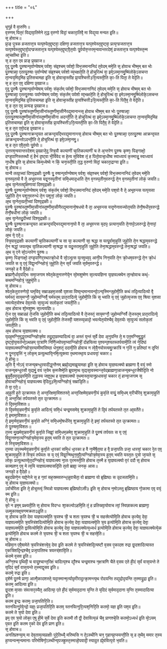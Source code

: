+++
title = "०६"

+++

भृ᳘गुर्ह वै वा᳘रुणिः॥  
व᳘रुणम् पित᳘रं विद्यया᳘तिमेने त᳘द्ध व᳘रुणो विदां᳘ चकारा᳘तिवै᳘ मा विद्य᳘या मन्यत इ᳘ति॥  
स᳘ होवाच॥  
प्रा᳘ङ् पुत्रक व्रजतात्त᳘त्र यत्प᳘श्येत᳘द्दृष्ट्वा᳘ दक्षिणा᳘ व्रजतात्त᳘त्र यत्प᳘श्येस्त᳘द्दृष्ट्वा᳘ प्रत्य᳘ग्व्रजतात्त᳘त्र यत्प᳘श्येस्त᳘द्दृष्ट्वो᳘दग्व्रजतात्त᳘त्र यत्प᳘श्येस्त᳘द्दृष्ट्वै᳘त᳘योः पू᳘र्वयोरु᳘त्तरम᳘न्ववान्तरदेशं᳘ व्रजतात्त᳘त्र यत्प᳘श्येस्त᳘न्म आ᳘चक्षीथा इ᳘ति॥  
स᳘ ह त᳘त एव प्राङ् प्र᳘वव्राज॥  
ए᳘दु पु᳘रुषैः पु᳘रुषान्प᳘र्वाण्येषाम् पर्वशः᳘ संव्र᳘श्चम् पर्वशो᳘ विभ᳘जमानानिदं त᳘वेदम् ममे᳘ति स᳘ होवाच भीष्म᳘म् बत भोः पु᳘रुषान्न्वा᳘ एतत्पु᳘रुषाः प᳘र्वाण्येषां संव्र᳘श्चम् पर्वशो व्य᳘भक्षते᳘ति ते᳘ होचुरित्थं वा᳘ इमे᳘ऽस्मा᳘नमु᳘ष्मिंलोके᳘ऽसचन्त ता᳘न्वय᳘मिद᳘मिह प्र᳘तिसचामहा इ᳘ति स᳘ होवाचा᳘स्तीह प्रा᳘यश्चित्ती३रि᳘त्यस्ती᳘ति का᳘-ति पिता᳘ ते वेदे᳘ति॥  
स᳘ ह त᳘त एव᳘ दक्षिणा प्र᳘वव्राज॥  
ए᳘दु पु᳘रुषैः पु᳘रुषान्प᳘र्वाण्येषाम् पर्वशः᳘ संक᳘र्तम् पर्वशो᳘ विभ᳘जमानानिदं त᳘वेदम् ममे᳘ति स᳘ होवाच भीष्म᳘म् बत भोः पु᳘रुषान्न्वा᳘ एतत्पु᳘रुषाः पर्वाण्येषाम् पर्वशः᳘ संक᳘र्तम् पर्वशो व्य᳘भक्षते᳘ति ते᳘ होचुरित्थं वा᳘ इमेऽस्मा᳘नमु᳘ष्मिंलोके᳘ऽसचन्त ता᳘न्वय᳘मिद᳘मिह प्र᳘तिसचामहा इ᳘ति स᳘ होवाचा᳘स्तीह प्रा᳘यश्चित्ती३रि᳘त्यस्ती᳘ति का᳘-ति पितै᳘व᳘ ते वेदे᳘ति॥  
स᳘ ह त᳘त एव᳘ प्रत्यङ् प्र᳘वव्राज॥  
ए᳘दु पु᳘रुषैः पु᳘रुषांस्तूष्णीमा᳘सीनांस्तूष्णीमा᳘सीनैरद्य᳘मानान्त्स᳘ होवाच भीष्म᳘म् बत भोः पु᳘रुषान्न्वा᳘ एतत्पु᳘रुषास्तूष्णीमा᳘सीनांस्तूष्णीमा᳘सीना अदन्ती᳘ति ते᳘ होचुरित्थं वा᳘ इमे᳘ऽस्मा᳘नमु᳘ष्मिंलोके᳘ऽसचन्त ता᳘न्वय᳘मिद᳘मिह प्र᳘तिसचामहा इ᳘ति स᳘ होवाचा᳘स्तीह प्रा᳘यश्चित्ती३रि᳘त्यस्ती᳘ति का᳘-ति पितै᳘व᳘ ते वेदे᳘ति॥  
स᳘ ह त᳘त एवो᳘दङ् प्र᳘वव्राज॥  
ए᳘दु पु᳘रुषैः पु᳘रुषानाक्रन्द᳘यत आक्रन्द᳘यद्भिरद्य᳘मानान्त्स᳘ होवाच भीष्म᳘म् बत भोः पु᳘रुषान्न्वा᳘ एतत्पु᳘रुषा आक्रन्द᳘यत आक्रन्द᳘यन्तोऽदन्ती᳘ति ते᳘ होचुरित्थं वा᳘ इमे᳘ऽस्मा᳘नमु᳘॥  
स᳘ ह त᳘त एवै᳘त᳘योः पू᳘र्वयोः॥  
उ᳘त्तरम᳘न्ववान्तरदेशम् प्र᳘वव्राजे᳘दु स्त्रि᳘यौ कल्याणीं चा᳘तिकल्याणीं च ते अ᳘न्तरेण पु᳘रुषः कृष्णः᳘ पिङ्गाक्षो᳘ दण्ड᳘पाणिस्तस्थौ तं᳘ हैनं दृष्ट्वा भी᳘र्विवेद स हे᳘त्य सं᳘विवेश तं᳘ ह पितो᳘वाचा᳘धीष्व स्वाध्यायं क᳘स्मान्नु᳘ स्वाध्यायं ना᳘धीष इ᳘ति स᳘ होवाच किम᳘ध्येष्ये न किं᳘ चना᳘स्ती᳘ति त᳘द्ध व᳘रुणो विदां᳘ चकारा᳘द्राग्वा इ᳘ति॥  
स᳘ होवाच॥  
यान्वै तत्प्रा᳘च्यां दिश्य᳘द्राक्षीः पु᳘रुषैः पु᳘ रुषान्प᳘र्वाण्येषाम् पर्वशः᳘ संव्र᳘श्चम् पर्वशो᳘ विभ᳘जमानानिदं त᳘वेदम् ममे᳘ति व᳘नस्प᳘तयो वै ते᳘ अभूवन्त्स यद्व᳘नस्प᳘तीनां समि᳘धमाद᳘धाति ते᳘न व᳘नस्प᳘तीन᳘वरुन्द्धे ते᳘न व᳘नस्प᳘तीनां लोकं᳘ जयति॥  
अ᳘थ या᳘नेततद्द᳘क्षिणायां दिश्य᳘द्राक्षीः॥  
पु᳘रुषैः पु᳘रुषान्प᳘र्वाण्येषाम् पर्वशः᳘ संक᳘र्तम् पर्वशो᳘ विभ᳘जमानानिदं त᳘वेदम् ममे᳘ति पश᳘वो वै ते᳘ अभूवन्त्स यत्प᳘यसा जुहो᳘ति ते᳘न पशून᳘वरुन्धे ते᳘न पशूनां᳘ लोकं᳘ जयति॥  
अ᳘थ या᳘नेत᳘त्प्रती᳘च्यां दिश्य᳘द्राक्षीः॥  
पु᳘रुषैः पु᳘रुषांस्तूष्णीमा᳘सीनांस्तूष्णीमा᳘सीनैरद्य᳘मानानो᳘षधयो वै ता᳘ अभूवन्त्स यत्तृ᳘णेनावज्योत᳘यति तेनौ᳘षधीर᳘वरुन्द्धे तेनौ᳘षधीनां लोकं᳘ जयति॥  
अ᳘थ या᳘नेतदु᳘दीच्यां दिश्य᳘द्राक्षीः॥  
पु᳘रुषैः पु᳘रुषानाक्रन्द᳘यत आक्रन्द᳘यद्भिरद्य᳘मानाना᳘पो वै ता᳘ अभूवन्त्स य᳘दपः᳘ प्रत्यान᳘यति ते᳘नापो᳘ऽवरुन्द्धे ते᳘नापां᳘ लोकं᳘ जयति॥  
अ᳘थ ये᳘ एते᳘॥  
स्त्रि᳘याव᳘द्राक्षीः कल्याणीं चा᳘तिकल्याणीं च सा या᳘ कल्याणी सा᳘ श्रद्धा स यत्पू᳘र्वामा᳘हुतिं जुहो᳘ति ते᳘न श्रद्धाम᳘वरुन्द्धे ते᳘न श्रद्धां᳘ जयत्य᳘थ या᳘तिकल्याणी सा᳘श्रद्धा स यदु᳘त्तरामा᳘हुतिं जुहो᳘ति तेना᳘श्रद्धाम᳘वरुन्द्धे तेना᳘श्रद्धां जयति॥  
अ᳘थ य᳘ एने सो᳘ऽन्तरेण पु᳘रुषः॥  
कृष्णः᳘ पिङ्गाक्षो᳘ दण्ड᳘पाणिर᳘स्थात्क्रो᳘धो वै सो᳘ऽभूत्स य᳘त्स्रुच्य᳘प᳘ आनी᳘य निन᳘यति ते᳘न क्रो᳘धम᳘वरुन्द्धे ते᳘न क्रो᳘धं जयति स य᳘ एवं᳘ विद्वा᳘नग्निहोत्रं᳘ जुहो᳘ति ते᳘न स᳘र्वं जयति स᳘र्वम᳘वरुन्द्धे॥  
जनको᳘ ह वै वै᳘देहो॥  
ब्राह्मणै᳘र्धाव᳘यद्भिः समा᳘जगाम श्वेत᳘केतुनारुणेये᳘न सो᳘मशुष्मेण सा᳘त्ययज्ञिना या᳘ज्ञवल्क्येन ता᳘न्होवाच कथं᳘-कथमग्निहोत्रं᳘ जुहुथे᳘ति॥  
स᳘ होवाच॥  
श्वेत᳘केतुरारुणेयो᳘ घर्मा᳘वेव᳘ सम्राडहम᳘जस्रौ य᳘शसा विष्य᳘न्दमानावन्यो᳘ऽन्य᳘स्मिन्जुहोमी᳘ति कथं तदि᳘त्यादित्यो वै᳘ घर्मस्तं᳘ साय᳘मग्नौ᳘ जुहोम्यग्निर्वै᳘ घर्मस्त᳘म् प्रात᳘रादित्ये᳘ जुहोमी᳘ति किं स᳘ भवति य᳘ एवं᳘ जुहोत्य᳘जस्र एव᳘ श्रिया य᳘शसा भवत्येत᳘योश्च देव᳘तयोः सा᳘युज्यं सलोक᳘तां जयती᳘ति॥  
अ᳘थ होवाच शो᳘मशुष्मः सा᳘त्ययज्ञिः॥  
ते᳘ज एव᳘ सम्राडहं ते᳘जसि जुहोमी᳘ति कथं तदि᳘त्यादित्यो वै ते᳘जस्तं᳘ साय᳘मग्नौ᳘ जुहोम्यग्निर्वै ते᳘जस्त᳘म् प्रात᳘रादित्ये᳘ जुहोमी᳘ति किं स᳘ भवति य᳘ एवं᳘ जुहोती᳘ति तेजस्वी᳘ यशस्व्य᳘न्नादो᳘ भवत्येत᳘योश्चैव᳘ देव᳘तयोः सा᳘युज्यं सलोक᳘तां जयती᳘ति॥  
अ᳘थ होवाच या᳘ज्ञवल्क्यः॥  
य᳘दह᳘मग्नि᳘मुद्ध᳘राम्यग्निहोत्र᳘मेव तदु᳘द्यछाम्यादित्यं वा᳘ अस्तं य᳘न्तं स᳘र्वे देवा अ᳘नुयन्ति ते᳘ म एत᳘मग्निमु᳘द्धृतं दृष्ट्वो᳘पा᳘वर्तन्ते᳘ऽथाहम् पा᳘त्राणि निर्णि᳘ज्योपवा᳘प्याग्निहोत्रीं᳘ दोहयित्वा प᳘श्यन्प᳘श्यतस्तर्पयामी᳘ति त्वं ने᳘दिष्ठं याज्ञवल्क्याग्निहोत्र᳘स्यामीमांसिष्ठा धेनुशतं᳘ ददामी᳘ति होवाच न त्वे᳘वै᳘नयोस्त्वमु᳘त्क्रात्रिं न ग᳘तिं न᳘ प्रतिष्ठां न तृ᳘प्तिं न पु᳘नरा᳘वृत्तिं न᳘ लोक᳘म् प्रत्युत्थायि᳘नमि᳘त्युक्त्वा र᳘थमास्था᳘य प्रधावयां᳘ चकार॥  
ते᳘ होचुः॥  
अ᳘ति वै᳘ नोऽयं᳘ राजन्य᳘बन्धुरवादीद्ध᳘न्तैनम् ब्रह्मो᳘द्यमाह्व᳘यामहा इ᳘ति स᳘ होवाच या᳘ज्ञवल्क्यो ब्राह्मणा वै᳘ वयं᳘ स्मो राजन्य᳘बन्धुरसौ य᳘द्यमुं᳘ वयं ज᳘येम क᳘मजैष्मे᳘ति ब्रूयामा᳘थ य᳘द्यसा᳘वस्मान्ज᳘येद्ब्राह्मणा᳘न्राजन्य᳘बन्धुरजैषीदि᳘ति नो ब्रूयुर्मे᳘दमा᳘दृढ्वमि᳘ति त᳘द्धास्य जज्ञुर᳘थ ह या᳘ज्ञवल्क्यो र᳘थमास्ता᳘यानुप्रधावयां᳘ चकार तं᳘ हान्वा᳘जगाम स᳘ होवाचाग्निहोत्रं᳘ याज्ञवल्क्य वे᳘दितू३मि᳘त्यग्निहोत्रं᳘ सम्राडि᳘ति॥  
ते वा᳘ एते᳘॥  
आ᳘हुती हुते उ᳘त्क्रामतः ते᳘ अन्त᳘रिक्षमा᳘विशतस्ते᳘ अन्त᳘रिक्षमेवा᳘हवनी᳘यं कुर्वा᳘ते वायुं᳘ समि᳘धम् म᳘रीचीरेव᳘ शुक्रामा᳘हुतिं ते᳘ अन्त᳘रिक्षं तर्पयतस्ते त᳘त उ᳘त्क्रामतः॥  
ते दि᳘वमा᳘विशतः॥  
ते दि᳘वमेवा᳘हवनी᳘यं कुर्वा᳘ते आदित्यं᳘ समि᳘धं चन्द्र᳘मसमेव᳘ शुक्रामा᳘हुतिं ते दि᳘वं तर्पयतस्ते त᳘त आ᳘वर्तेते॥  
ते᳘ इमामा᳘विशतः॥  
ते᳘ इमा᳘मेवा᳘हवनी᳘यं कुर्वा᳘ते अग्निं᳘ समि᳘धमो᳘षधीरेव᳘ शुक्रामा᳘हुतिं ते᳘ इमां᳘ तर्पयतस्ते त᳘त उ᳘त्क्रामतः॥  
ते पु᳘रुषमा᳘विशतः॥  
त᳘स्य मु᳘खमेवा᳘हवनी᳘यं कुर्वा᳘ते जिह्वां᳘ समि᳘धम᳘न्नमेव᳘ शुक्रामा᳘हुतिं ते पु᳘रुषं तर्पयतः स य᳘ एवं᳘ विद्वा᳘नश्ना᳘त्यग्निहोत्र᳘मेवा᳘स्य हुत᳘म् भवति ते त᳘त उ᳘त्क्रामतः॥  
ते स्त्रि᳘यमा᳘विशतः॥  
त᳘स्या उप᳘स्थमेवा᳘हवनी᳘यं कुर्वा᳘ते धा᳘रकां समि᳘धं धा᳘रका ह वै ना᳘मैषै᳘त᳘या ह वै᳘ प्रजा᳘पतिः प्रजा᳘ धारयां᳘ चकार रे᳘त एव᳘ शुक्रामा᳘हुतिं ते स्त्रि᳘यं तर्पयतः स य᳘ एवं᳘ विद्वा᳘न्मिथुन᳘मुपै᳘त्यग्निहोत्र᳘मेवा᳘स्य हुत᳘म् भवति यस्त᳘तः पुत्रो जा᳘यते स᳘ लोकः᳘ प्रत्युत्थाय्ये᳘त᳘दग्निहोत्रं᳘ याज्ञवल्क्य ना᳘तः प᳘रमस्ती᳘ति होवाच त᳘स्मै ह या᳘ज्ञवल्क्यो व᳘रं ददौ स᳘ होवाच कामप्रश्न᳘ एव᳘ मे त्व᳘यि याज्ञवल्क्यासदि᳘ति त᳘तो ब्रह्मा᳘ जनक᳘ आस॥  
जनको᳘ ह वै᳘देहो॥  
बहुदक्षिणे᳘न यज्ञे᳘नेजे स᳘ ह ग᳘वां सह᳘स्रमवरुन्ध᳘न्नुवाचैता᳘ वो ब्राह्मणा यो ब्र᳘ह्मिष्ठः स उ᳘दजतामि᳘ति॥  
स᳘ होवाच या᳘ज्ञवल्क्यो॥  
ऽर्वाचीरेता इ᳘ति ते᳘ होचुस्त्वं᳘ स्विन्नो याज्ञवल्क्य ब्र᳘ह्मिष्ठोऽसी३ इ᳘ति स᳘ होवाच न᳘मोऽस्तु ब्र᳘ह्मिष्ठाय गो᳘कामा एव᳘ वयं᳘ स्म इ᳘ति॥  
ते᳘ होचुः॥  
को᳘ न इम᳘म् प्रक्ष्यती᳘ति स᳘ होवाच विदग्धः शा᳘कल्योऽहमि᳘ति तं᳘ ह प्रतिख्या᳘योवाच त्वां᳘ स्विछाकल्य ब्राह्मणा᳘ उल्मुकावक्ष᳘यणमक्रता३इ᳘ति॥  
स᳘ होवाच क᳘ति देवा याज्ञवल्क्ये᳘ति त्र᳘यश्च त्री᳘ च शता त्र᳘यश्च त्री᳘ च सहस्रेत्योमि᳘ति होवाच क᳘त्येव᳘ देवा᳘ याज्ञवल्क्ये᳘ति त्र᳘यस्त्रिंशदित्योमि᳘ति होवाच क᳘त्येव᳘ देवा᳘ याज्ञवल्क्ये᳘ति त्र᳘य इत्योमि᳘ति होवाच क᳘त्येव᳘ देवा᳘ याज्ञवल्क्ये᳘ति द्वावित्योमि᳘ति होवाच क᳘त्येव᳘ देवा᳘ याज्ञवल्क्येत्य᳘ध्यर्ध इत्योमि᳘ति होवाच क᳘त्येव᳘ देवा᳘ याज्ञवल्क्येत्ये᳘क इत्योमि᳘ति होवाच कतमे ते त्र᳘यश्च त्री᳘ च शता त्र᳘यश्च त्री᳘ च सहस्रे᳘ति॥  
स᳘ होवाच॥  
महिमा᳘न एवै᳘षामेते त्र᳘यस्त्रिंशत्त्वे᳘व᳘ देवा इ᳘ति कतमे ते त्र᳘यस्त्रिंशदि᳘त्यष्टौ व᳘सव ए᳘कादश रुद्रा द्वा᳘दशादित्यास्त ए᳘कत्रिंशदि᳘न्द्रश्चैव᳘ प्रजा᳘पतिश्च त्रयस्त्र्ंशावि᳘ति॥  
कतमे व᳘सव इ᳘ति॥  
अग्नि᳘श्च पृथिवी᳘ च वायु᳘श्चान्त᳘रिक्षं चादित्य᳘श्च द्यौ᳘श्च चन्द्र᳘माश्च न᳘क्षत्राणि चैते व᳘सव एते ही᳘दं स᳘र्वं वास᳘यन्ते ते य᳘दिदं स᳘र्वं वास᳘यन्ते त᳘स्माद्व᳘सव इ᳘ति॥  
कतमे᳘ रुद्रा इ᳘ति॥  
द᳘शेमे पु᳘रुषे प्राणा᳘ आत्मै᳘कादशस्ते᳘ यदा᳘स्मान्म᳘र्त्याछ᳘रीरादुत्क्रा᳘मन्त्य᳘थ रोदयन्ति तद्य᳘द्रोद᳘यन्ति त᳘स्माद्रुद्रा इ᳘ति॥  
कतम᳘ आदित्या इ᳘ति॥  
द्वा᳘दश मा᳘साः संवत्सर᳘स्यैत᳘ आदित्या᳘ एते ही᳘दं स᳘र्वमाद᳘दाना य᳘न्ति ते य᳘दिदं स᳘र्वमाद᳘दाना य᳘न्ति त᳘स्मादादित्या इ᳘ति॥  
कतम इ᳘न्द्रः कतमः᳘ प्रजा᳘पतिरि᳘ति॥  
स्तनयित्नु᳘रेवे᳘न्द्रो यज्ञः᳘ प्रजा᳘पतिरि᳘ति कतम᳘ स्तनयित्नुरि᳘त्यश᳘निरि᳘ति कतमो᳘ यज्ञ इ᳘ति पश᳘व इ᳘ति॥  
कतमे ते त्र᳘यो देवा इ᳘ति॥  
इम᳘ एव त्र᳘यो लोका᳘ एषु ही᳘मे स᳘र्वे देवा इ᳘ति कतमौ तौ द्वौ᳘ देवावित्य᳘न्नं चैव᳘ प्राणश्चे᳘ति कतमो᳘ऽध्यर्ध इ᳘ति यो᳘ऽयम् प᳘वत इ᳘ति कतम ए᳘को देव इ᳘ति प्राण इ᳘ति॥  
स᳘ होवाच॥  
अनतिप्रश्न्या᳘म् मा देव᳘ताम᳘त्यप्राक्षीः पुरे᳘तिथ्यै᳘ मरिष्यसि न ते᳘ऽस्थीनि चन᳘ गृहान्प्रा᳘प्स्यन्ती᳘ति स᳘ ह त᳘थैव᳘ ममार त᳘स्य हा᳘प्यन्यन्म᳘न्यमानाः परिमोषिणो᳘ऽस्थीन्य᳘पजह्रुस्त᳘स्मान्नो᳘पवादी᳘ स्यादुत ह्ये᳘वंवित्प᳘रो भ᳘वति॥  
